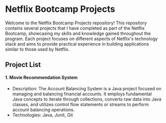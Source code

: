 
# Netflix Bootcamp Projects

Welcome to the Netflix Bootcamp Projects repository! This repository contains several projects that I have completed as part of the Netflix Bootcamp, showcasing my skills and knowledge gained throughout the program. Each project focuses on different aspects of Netflix's technology stack and aims to provide practical experience in building applications similar to those used by Netflix.

## Project List

#### 1. Movie Recommendation System
- Description: The Account Balancing System is a Java project focused on managing and balancing financial accounts. It employs fundamental Java concepts to iterate through collections, converts raw data into Java classes, and utilizes control flow statements or streams to perform account balancing operations.
- Technologies: Java, Junit, Git
